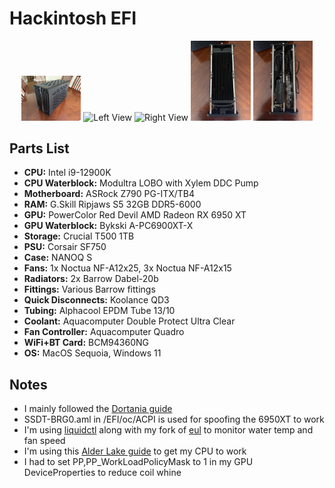 # Hackintosh EFI

<div align="center">
  <img src="Images/main.jpeg" width="19%" alt="Main View">
  <img src="Images/left.jpeg" width="19%" alt="Left View">
  <img src="Images/right.jpeg" width="19%" alt="Right View">
  <img src="Images/top.jpeg" width="19%" alt="Top View">
  <img src="Images/bottom.jpeg" width="19%" alt="Bottom View">
</div>

## Parts List
- **CPU:** Intel i9-12900K
- **CPU Waterblock:** Modultra LOBO with Xylem DDC Pump
- **Motherboard:** ASRock Z790 PG-ITX/TB4
- **RAM:** G.Skill Ripjaws S5 32GB DDR5-6000
- **GPU:** PowerColor Red Devil AMD Radeon RX 6950 XT
- **GPU Waterblock:** Bykski A-PC6900XT-X
- **Storage:** Crucial T500 1TB
- **PSU:** Corsair SF750
- **Case:** NANOQ S
- **Fans:** 1x Noctua NF-A12x25, 3x Noctua NF-A12x15
- **Radiators:** 2x Barrow Dabel-20b
- **Fittings:** Various Barrow fittings
- **Quick Disconnects:** Koolance QD3
- **Tubing:** Alphacool EPDM Tube 13/10
- **Coolant:** Aquacomputer Double Protect Ultra Clear
- **Fan Controller:** Aquacomputer Quadro
- **WiFi+BT Card:** BCM94360NG
- **OS:** MacOS Sequoia, Windows 11

## Notes
- I mainly followed the [Dortania guide](https://dortania.github.io/OpenCore-Install-Guide/)
- SSDT-BRG0.aml in /EFI/oc/ACPI is used for spoofing the 6950XT to work
- I'm using [liquidctl](https://github.com/liquidctl/liquidctl) along with my fork of [eul](https://github.com/rajlulla/eul) to monitor water temp and fan speed
- I'm using this [Alder Lake guide](https://chriswayg.gitbook.io/opencore-visual-beginners-guide/advanced-topics/using-alder-lake) to get my CPU to work
- I had to set PP,PP_WorkLoadPolicyMask to 1 in my GPU DeviceProperties to reduce coil whine
